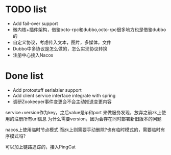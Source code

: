 # TODO list

* Add fail-over support
* 微内核+插件架构，借鉴octo-rpc和dubbo,octo-rpc很多地方也是借鉴dubbo的
* 自定义协议，考虑传入文本，图片，多媒体，文件
* Dubbo中多协议是怎么做的，怎么实现协议转换
* 注册中心接入Nacos

# Done list

* Add protostuff serialzier support
* Add client service interface integrate with spring 
* 调研Zookeeper事件变更会不会主动推送变更内容


service+version作为key，之后value是ip和port
    来做服务发现，放弃之前zk上使用的注册所有url信息
为什么需要version，因为会存在同时部署新旧版本的问题

nacos上使用临时节点模式
而zk上则需要手动删除?也有临时模式的，需要临时有序模式吗? 

可以加上链路追踪的，接入PingCat
